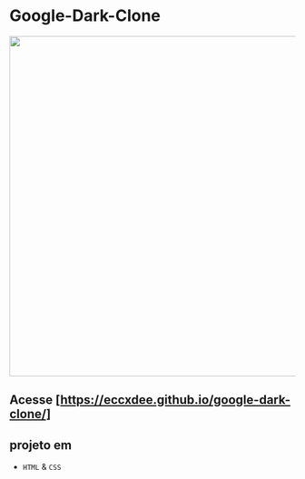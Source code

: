 # Google-Dark-Clone

<div align= center>
  <img src="https://user-images.githubusercontent.com/75847604/189362703-9124a885-333d-4cac-807a-8a9293e20229.png" width=600 />
</div>

## Acesse [https://eccxdee.github.io/google-dark-clone/]

## projeto em

- `HTML` & `CSS`
